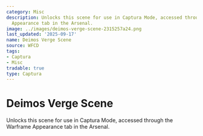 ```yaml
---
category: Misc
description: Unlocks this scene for use in Captura Mode, accessed through the Warframe
  Appearance tab in the Arsenal.
image: ../images/deimos-verge-scene-2315257a24.png
last_updated: '2025-09-17'
name: Deimos Verge Scene
source: WFCD
tags:
- Captura
- Misc
tradable: true
type: Captura
---
```


# Deimos Verge Scene

Unlocks this scene for use in Captura Mode, accessed through the Warframe Appearance tab in the Arsenal.

